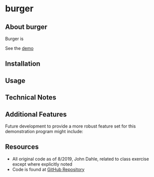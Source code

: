 # burger

## About burger
Burger is 

See the [demo](https:link)

## Installation

## Usage



## Technical Notes

## Additional Features
Future development to provide a more robust feature set for this demonstration program might include:

## Resources
* All original code as of 8/2019, John Dahle, related to class exercise except where explicitly noted
* Code is found at [GitHub Repository](https://github.com/jmdahle/burger)
